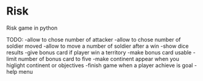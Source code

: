 # Risk
Risk game in python

TODO:
-allow to chose number of attacker
-allow to chose number of soldier moved
-allow to move a number of soldier after a win
-show dice results
-give bonus card if player win a territory
-make bonus card usable
-limit number of bonus card to five
-make continent appear when you higlight continent or objectives
-finish game when a player achieve is goal
-help menu

